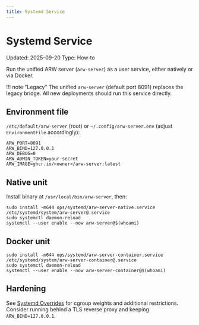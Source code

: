 ```yaml
---
title: Systemd Service
---
```


# Systemd Service

Updated: 2025-09-20
Type: How‑to

Run the unified ARW server (`arw-server`) as a user service, either natively or via Docker.

!!! note "Legacy"
    The unified `arw-server` (default port 8091) replaces the legacy bridge. All new deployments should run this service directly.

## Environment file

`/etc/default/arw-server` (root) or `~/.config/arw-server.env` (adjust `EnvironmentFile` accordingly):

```
ARW_PORT=8091
ARW_BIND=127.0.0.1
ARW_DEBUG=0
ARW_ADMIN_TOKEN=your-secret
ARW_IMAGE=ghcr.io/<owner>/arw-server:latest
```

## Native unit

Install binary at `/usr/local/bin/arw-server`, then:

```
sudo install -m644 ops/systemd/arw-server-native.service /etc/systemd/system/arw-server@.service
sudo systemctl daemon-reload
systemctl --user enable --now arw-server@$(whoami)
```

## Docker unit

```
sudo install -m644 ops/systemd/arw-server-container.service /etc/systemd/system/arw-server-container@.service
sudo systemctl daemon-reload
systemctl --user enable --now arw-server-container@$(whoami)
```

## Hardening

See [Systemd Overrides](systemd_overrides.md) for cgroup weights and additional restrictions. Consider running behind a TLS reverse proxy and keeping `ARW_BIND=127.0.0.1`.
